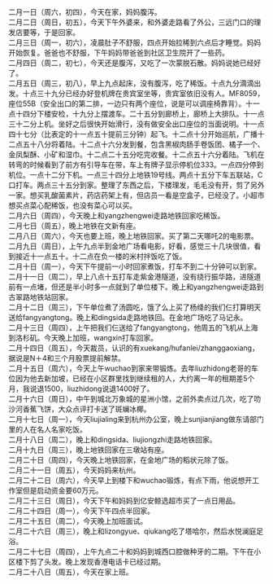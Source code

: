 二月一日（周六，初四），今天在家，妈妈腹泻。</br>
二月二日（周日，初五），今天下午外婆来，和外婆走路看了外公，三远门口的理发店要等，于是回家。</br>
二月三日（周一，初六），凌晨肚子不舒服，四点开始拉稀到六点后才睡觉。妈妈开始恢复。爸爸也不舒服，下午妈妈带爸爸到社区卫生院开了一些药。</br>
二月四日（周二，初七），今天还是腹泻，又吃了一次蒙脱石散。妈妈说她已经好了。</br>
二月五日（周三，初八），早上九点起床，没有腹泻，吃了稀饭。十点九分滴滴出发。十点三十九分已经办好登机牌在贵宾室坐等，贵宾室依旧没有人。MF8059，座位55B（安全出口的第二排，一边只有两个座位，说是可以调座椅靠背）。十一点十四分下楼安检，十九分上摆渡车。二十五分到廊桥上，廊桥上大排队。十一点三十二分上机。坐好之后很快开始滑行，没有做安全出口座位的当面说明。十一点四十七分（比表定的十一点五十提前三分钟）起飞。十二点十分开始巡航，广播十二点五十八分将着陆。十二点十六分发到餐，包含黑椒肉肠手卷饭团、橘子一个、金凤梨酥、小矿和湿巾。十二点二十五分吃完收餐。十二点五十六分着陆。飞机在转弯的时候看到了前方有引导车在带，车上有牌子显示停机位333。一点四分停到机位。一点十二分下机。一点三十四分上地铁19号线。两点十五分下车五联站，C口打车。两点三十五分到家。整理了东西之后，下楼理发，毛毛没有开，剪了另外一家。想买乳酸菌素片，药店药架上有，但店员一看是空盒子，已经没了。小超市想买点菜心配稀饭，也没有菜心可以买。</br>
二月六日（周四），今天晚上和yangzhengwei走路地铁回家吃稀饭。</br>
二月七日（周五），晚上地铁在文新有座。</br>
二月八日（周六），今天也要上班，晚上地铁回家。买了第二天哪吒2的电影票。</br>
二月九日（周日），上午九点半到金地广场看电影，好看，感觉三十几块很值，看到接近十一点五十。十二点在负一楼的米村拌饭吃了饭。</br>
二月十日（周一），今天下午提前一小时回家煮饭，打车不到二十分钟可以到家。</br>
二月十一日（周二），早上八点十五打车走紫金港隧道，没有绕行振华路，进隧道前有一点堵，但还是半小时多一点就到了单位楼下。晚上和yangzhengwei走路到古翠路地铁站回家。</br>
二月十二日（周三），下午单位煮了汤圆吃，饿了么上买了杨绛的我们仨打算明天送给fangyangtong。晚上和dingsida走路地铁回。在金地广场吃了马记永。</br>
二月十三日（周四），上午把我们仨送给了fangyangtong，他周五的飞机从上海到洛杉矶。今天晚上加班，wangxin打车回家。</br>
二月十四日（周五），今天裁员，认识的有xuekang/hufanlei/zhanggaoxiang，据说是N＋4和三个月股票提前解禁。</br>
二月十五日（周六），今天上午wuchao到家来带锻炼。去年liuzhidong老哥的车位因为他去新加坡，已经在小区群里找到继续租的人，大约离一年的租期差5个月，我说退1500，liuzhidong说退1400好了。</br>
二月十六日（周日），中午到城北万象城的星洲小馆，之前外卖点过几次，吃了叻沙河香蕉飞饼，大众点评打卡送了斑斓冰椰。</br>
二月十七日（周一），今天liujialing来到杭州办公室，晚上sunjianjiang做东请部门里的人在名人名家吃饭。</br>
二月十八日（周二），晚上和dingsida、liujiongzhi走路地铁回家。</br>
二月十九日（周三），晚上地铁回家在三墩站有座。</br>
二月二十日（周四），今天晚上地铁回家，在金地广场的稻状元除了饭。</br>
二月二十一日（周五），今天妈妈来杭州。</br>
二月二十二日（周六），今天早上到楼下和wuchao锻炼，有点下雨，他说想开工作室但是启动资金要60万元。</br>
二月二十三日（周日），今天下午和妈妈到亿安鲸选超市买了一点日用品。</br>
二月二十四日（周一），今天下午四点半回家。</br>
二月二十五日（周二），今天晚上加班面试。</br>
二月二十六日（周三），晚上和lizongyue、qiukang吃了塔哈尔，然后水悦澜庭足浴。</br>
二月二十七日（周四），上午九点二十和妈妈到城西口腔做种牙的二期。下午在小区楼下剪了头发。晚上发现香港电话卡已经过期。</br>
二月二十八日（周五），今天在家上班。</br>
